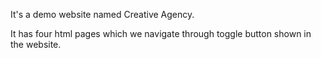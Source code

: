 It's a demo website named Creative Agency.



It has four html pages which we navigate through toggle button shown in the website.